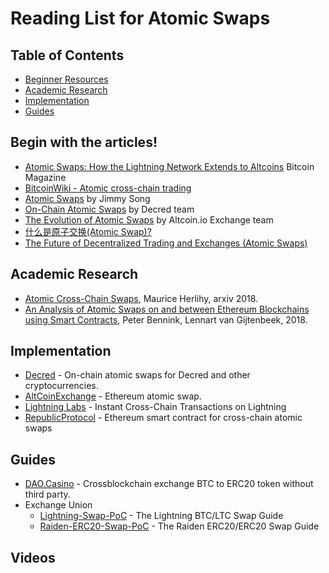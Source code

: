 # Reading List for Atomic Swaps

## Table of Contents

* [Beginner Resources](#beginner)
* [Academic Research](#academic-research)
* [Implementation](#implementation)
*  [Guides](#guides)

## Begin with the articles!

* [Atomic Swaps: How the Lightning Network Extends to Altcoins](https://bitcoinmagazine.com/articles/atomic-swaps-how-the-lightning-network-extends-to-altcoins-1484157052/) Bitcoin Magazine
* [BitcoinWiki - Atomic cross-chain trading](https://en.bitcoin.it/wiki/Atomic_cross-chain_trading)
* [Atomic Swaps](https://bitcointechtalk.com/atomic-swaps-d6ca26b680fe) by Jimmy Song
* [On-Chain Atomic Swaps](https://medium.com/decred/on-chain-atomic-swaps-bdb29fa2c92c) by Decred team
* [The Evolution of Atomic Swaps](https://blog.altcoin.io/the-evolution-of-atomic-swaps-e33ad3af8818) by Altcoin.io Exchange team
* [什么是原子交换(Atomic Swap)?](https://zhuanlan.zhihu.com/p/31689532)
* [The Future of Decentralized Trading and Exchanges (Atomic Swaps)](https://steemit.com/bitcoin/@mooncryption/the-future-of-decentralized-trading-and-exchanges-atomic-swaps)

## Academic Research

* [Atomic Cross-Chain Swaps](https://arxiv.org/abs/1801.09515), Maurice Herlihy, arxiv 2018.
* [An Analysis of Atomic Swaps on and between Ethereum Blockchains using Smart Contracts](http://uvalight.net/~delaat/rp/2017-2018/p42/report.pdf), Peter Bennink, Lennart van Gijtenbeek, 2018.

## Implementation

* [Decred](https://github.com/decred/atomicswap) - On-chain atomic swaps for Decred and other cryptocurrencies.
* [AltCoinExchange](https://github.com/AltCoinExchange/ethatomicswap) - Ethereum atomic swap.
* [Lightning Labs](https://blog.lightning.engineering/announcement/2017/11/16/ln-swap.html) - Instant Cross-Chain Transactions on Lightning
* [RepublicProtocol](https://github.com/republicprotocol/eth-atomic-swap) - Ethereum smart contract for cross-chain atomic swaps

## Guides

* [DAO.Casino](https://github.com/DaoCasino/BTC2ERC20_atomicswap) - Crossblockchain exchange BTC to ERC20 token without third party.
* Exchange Union
    * [Lightning-Swap-PoC](https://github.com/ExchangeUnion/Lightning-Swap-PoC) - The Lightning BTC/LTC Swap Guide
    * [Raiden-ERC20-Swap-PoC](https://github.com/ExchangeUnion/Raiden-ERC20-Swap-PoC) - The Raiden ERC20/ERC20 Swap Guide

## Videos

